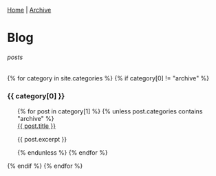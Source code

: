 [Home](https://github.enim.ga/) |
[Archive](https://github.enim.ga/archive)

# Blog
###### posts
{% for category in site.categories %}
  {% if category[0] != "archive" %}
  <h3>{{ category[0] }}</h3>
  <ul>
    {% for post in category[1] %}
    {% unless post.categories contains "archive" %}
      <li style="list-style-type: none;"><a href="{{ post.url }}">{{ post.title }}</a></li>
      <p>{{ post.excerpt }}</p>
    {% endunless %}
    {% endfor %}
  </ul>
{% endif %}
{% endfor %}
